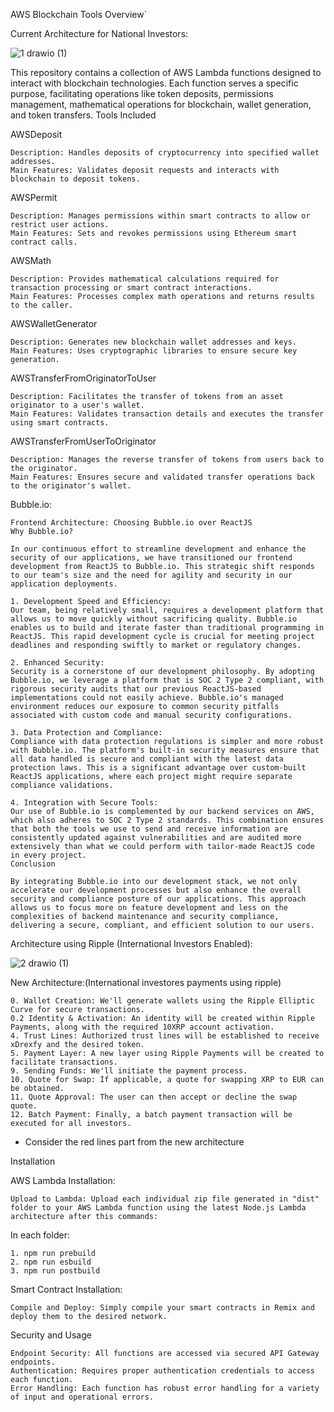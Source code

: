 AWS Blockchain Tools Overview`



Current Architecture for National Investors:

![1 drawio (1)](https://github.com/hcaumo/Ripple/assets/65081463/cdb3095b-f625-4388-a890-b04d0b852967)


This repository contains a collection of AWS Lambda functions designed to interact with blockchain technologies. Each function serves a specific purpose, facilitating operations like token deposits, permissions management, mathematical operations for blockchain, wallet generation, and token transfers.
Tools Included

AWSDeposit

    Description: Handles deposits of cryptocurrency into specified wallet addresses.
    Main Features: Validates deposit requests and interacts with blockchain to deposit tokens.

AWSPermit

    Description: Manages permissions within smart contracts to allow or restrict user actions.
    Main Features: Sets and revokes permissions using Ethereum smart contract calls.

AWSMath

    Description: Provides mathematical calculations required for transaction processing or smart contract interactions.
    Main Features: Processes complex math operations and returns results to the caller.

AWSWalletGenerator

    Description: Generates new blockchain wallet addresses and keys.
    Main Features: Uses cryptographic libraries to ensure secure key generation.

AWSTransferFromOriginatorToUser

    Description: Facilitates the transfer of tokens from an asset originator to a user's wallet.
    Main Features: Validates transaction details and executes the transfer using smart contracts.

AWSTransferFromUserToOriginator

    Description: Manages the reverse transfer of tokens from users back to the originator.
    Main Features: Ensures secure and validated transfer operations back to the originator's wallet.


Bubble.io:

    Frontend Architecture: Choosing Bubble.io over ReactJS
    Why Bubble.io?

    In our continuous effort to streamline development and enhance the security of our applications, we have transitioned our frontend development from ReactJS to Bubble.io. This strategic shift responds to our team's size and the need for agility and security in our application deployments.

    1. Development Speed and Efficiency:
    Our team, being relatively small, requires a development platform that allows us to move quickly without sacrificing quality. Bubble.io enables us to build and iterate faster than traditional programming in ReactJS. This rapid development cycle is crucial for meeting project deadlines and responding swiftly to market or regulatory changes.

    2. Enhanced Security:
    Security is a cornerstone of our development philosophy. By adopting Bubble.io, we leverage a platform that is SOC 2 Type 2 compliant, with rigorous security audits that our previous ReactJS-based implementations could not easily achieve. Bubble.io's managed environment reduces our exposure to common security pitfalls associated with custom code and manual security configurations.

    3. Data Protection and Compliance:
    Compliance with data protection regulations is simpler and more robust with Bubble.io. The platform's built-in security measures ensure that all data handled is secure and compliant with the latest data protection laws. This is a significant advantage over custom-built ReactJS applications, where each project might require separate compliance validations.

    4. Integration with Secure Tools:
    Our use of Bubble.io is complemented by our backend services on AWS, which also adheres to SOC 2 Type 2 standards. This combination ensures that both the tools we use to send and receive information are consistently updated against vulnerabilities and are audited more extensively than what we could perform with tailor-made ReactJS code in every project.
    Conclusion

    By integrating Bubble.io into our development stack, we not only accelerate our development processes but also enhance the overall security and compliance posture of our applications. This approach allows us to focus more on feature development and less on the complexities of backend maintenance and security compliance, delivering a secure, compliant, and efficient solution to our users.


Architecture using Ripple (International Investors Enabled):



![2 drawio (1)](https://github.com/hcaumo/Ripple/assets/65081463/754166b0-0e4e-4e02-bc68-dc848d9c2d51)


New Architecture:(International investores payments using ripple)

    0. Wallet Creation: We'll generate wallets using the Ripple Elliptic Curve for secure transactions.
    0.2 Identity & Activation: An identity will be created within Ripple Payments, along with the required 10XRP account activation.
    4. Trust Lines: Authorized trust lines will be established to receive xDrexfy and the desired token.
    5. Payment Layer: A new layer using Ripple Payments will be created to facilitate transactions.
    9. Sending Funds: We'll initiate the payment process.
    10. Quote for Swap: If applicable, a quote for swapping XRP to EUR can be obtained.
    11. Quote Approval: The user can then accept or decline the swap quote.
    12. Batch Payment: Finally, a batch payment transaction will be executed for all investors.

* Consider the red lines part from the new architecture


Installation

AWS Lambda Installation:

    Upload to Lambda: Upload each individual zip file generated in "dist" folder to your AWS Lambda function using the latest Node.js Lambda architecture after this commands:

In each folder:

    1. npm run prebuild
    2. npm run esbuild
    3. npm run postbuild

Smart Contract Installation:

    Compile and Deploy: Simply compile your smart contracts in Remix and deploy them to the desired network.

Security and Usage

    Endpoint Security: All functions are accessed via secured API Gateway endpoints.
    Authentication: Requires proper authentication credentials to access each function.
    Error Handling: Each function has robust error handling for a variety of input and operational errors.


